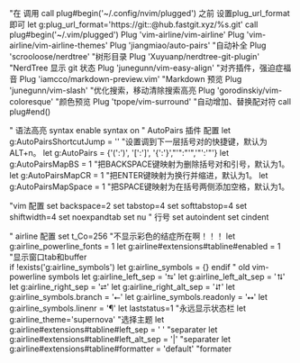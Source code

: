 "在 调用 call plug#begin('~/.config/nvim/plugged') 之前 设置plug_url_format即可
let g:plug_url_format='https://git::@hub.fastgit.xyz/%s.git'
call plug#begin('~/.vim/plugged')
Plug 'vim-airline/vim-airline'
Plug 'vim-airline/vim-airline-themes'
Plug 'jiangmiao/auto-pairs'     "自动补全
Plug 'scrooloose/nerdtree'      "树形目录
Plug 'Xuyuanp/nerdtree-git-plugin'      "NerdTree 显示 git 状态
Plug 'junegunn/vim-easy-align'      "对齐插件，强迫症福音
Plug 'iamcco/markdown-preview.vim'      "Markdown 预览
Plug 'junegunn/vim-slash'       "优化搜索，移动清除搜索高亮
Plug 'gorodinskiy/vim-coloresque'       "颜色预览
Plug 'tpope/vim-surround'       "自动增加、替换配对符
call plug#end()

" 语法高亮
syntax enable
syntax on
" AutoPairs 插件 配置
let g:AutoPairsShortcutJump = '<M-n>'   "设置调到下一层括号对的快捷键，默认为ALT+n。 
let g:AutoPairs = {'(':')', '[':']', '{':'}',"'":"'",'"':'"'}
let g:AutoPairsMapBS = 1    "把BACKSPACE键映射为删除括号对和引号，默认为1。 
let g:AutoPairsMapCR = 1    "把ENTER键映射为换行并缩进，默认为1。
let g:AutoPairsMapSpace = 1 "把SPACE键映射为在括号两侧添加空格，默认为1。

"vim 配置
set backspace=2
set tabstop=4
set softtabstop=4
set shiftwidth=4
set noexpandtab
set nu                 " 行号 
set autoindent
set cindent

" airline 配置
set t_Co=256            "不显示彩色的结症所在啊！！！ 
let g:airline_powerline_fonts = 1
let g:airline#extensions#tabline#enabled = 1    "显示窗口tab和buffer  
if !exists('g:airline_symbols')
let g:airline_symbols = {}
endif
" old vim-powerline symbols
let g:airline_left_sep = '⮀'
let g:airline_left_alt_sep = '⮁'
let g:airline_right_sep = '⮂'
let g:airline_right_alt_sep = '⮃'
let g:airline_symbols.branch = '⭠'
let g:airline_symbols.readonly = '⭤'
let g:airline_symbols.linenr = '¶'
let laststatus=1               "永远显示状态栏
let g:airline_theme='supernova'        "选择主题
let g:airline#extensions#tabline#left_sep = ' '     "separater
let g:airline#extensions#tabline#left_alt_sep = '|' "separater
let g:airline#extensions#tabline#formatter = 'default'  "formater